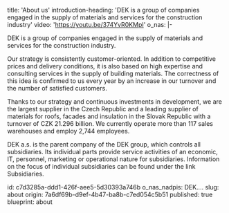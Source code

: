 title: 'About us'
introduction-heading: 'DEK is a group of companies engaged in the supply of materials and services for the construction industry'
video: 'https://youtu.be/374YvR0KMpI'
o_nas: |-
  <p>DEK is a group of companies engaged in the supply of materials and services for the construction industry.
  </p>
  <p>Our strategy is consistently customer-oriented. In addition to competitive prices and delivery conditions, it is also based on high expertise and consulting services in the supply of building materials. The correctness of this idea is confirmed to us every year by an increase in our turnover and the number of satisfied customers.
  </p>
  <p>Thanks to our strategy and continuous investments in development, we are the largest supplier in the Czech Republic and a leading supplier of materials for roofs, facades and insulation in the Slovak Republic with a turnover of CZK 21.296 billion. We currently operate more than 117 sales warehouses and employ 2,744 employees.
  </p>
  <p>DEK a.s. is the parent company of the DEK group, which controls all subsidiaries. Its individual parts provide service activities of an economic, IT, personnel, marketing or operational nature for subsidiaries. Information on the focus of individual subsidiaries can be found under the link Subsidiaries.
  </p>
id: c7d3285a-ddd1-426f-aee5-5d30393a746b
o_nas_nadpis: DEK....
slug: about
origin: 7a6df69b-d9ef-4b47-ba8b-c7ed054c5b51
published: true
blueprint: about
